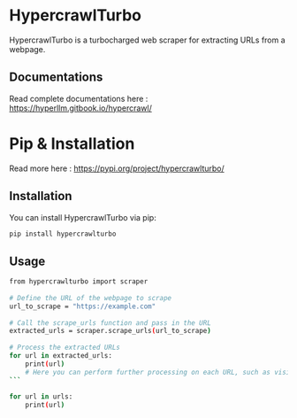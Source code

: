 # HypercrawlTurbo

HypercrawlTurbo is a turbocharged web scraper for extracting URLs from a webpage.

## Documentations

Read complete documentations here : https://hyperllm.gitbook.io/hypercrawl/

# Pip & Installation

Read more here : https://pypi.org/project/hypercrawlturbo/

## Installation

You can install HypercrawlTurbo via pip:

```bash
pip install hypercrawlturbo
```


## Usage

```bash
from hypercrawlturbo import scraper
​
# Define the URL of the webpage to scrape
url_to_scrape = "https://example.com"
​
# Call the scrape_urls function and pass in the URL
extracted_urls = scraper.scrape_urls(url_to_scrape)
​
# Process the extracted URLs
for url in extracted_urls:
    print(url)
    # Here you can perform further processing on each URL, such as visiting it or storing it in a database
```​
​
for url in urls:
    print(url)
​
